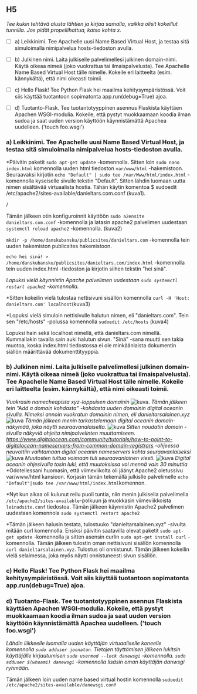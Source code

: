 ## H5


*Tee kukin tehtävä alusta lähtien ja kirjaa samalla, vaikka olisit kokeillut tunnilla. Jos pidät propellihattua, katso kohta x.*

- [ ]  a) Leikkinimi. Tee Apachelle uusi Name Based Virtual Host, ja testaa sitä simuloimalla nimipalvelua hosts-tiedoston avulla.

- [ ] b) Julkinen nimi. Laita julkiselle palvelimellesi julkinen domain-nimi. Käytä oikeaa nimeä (joko vuokrattua tai ilmaispalvelusta). Tee Apachelle Name Based Virtual Host tälle nimelle. Kokeile eri laitteelta (esim. kännykältä), että nimi oikeasti toimii.

- [ ] c) Hello Flask! Tee Python Flask hei maailma kehitysympäristössä. Voit siis käyttää tuotantoon sopimatonta app.run(debug=True) ajoa.

- [ ] d) Tuotanto-Flask. Tee tuotantotyyppinen asennus Flaskista käyttäen Apachen WSGI-modulia. Kokeile, että pystyt muokkaamaan koodia ilman sudoa ja saat uuden version käyttöön käynnistämättä Apachea uudelleen. ('touch foo.wsgi')


### a) Leikkinimi. Tee Apachelle uusi Name Based Virtual Host, ja testaa sitä simuloimalla nimipalvelua hosts-tiedoston avulla.

*Päivitin paketit `sudo apt-get update` -komennolla. Sitten loin `sudo nano index.html` komennolla uuden html tiedoston `var/www/html` -hakemistoon. Seuraavaksi kirjotin `echo "Default" | sudo tee /var/Www/html/index.html` -komennolla kyseiselle sivulle tekstin "Default". Sitten lähdin luomaan uutta nimen sisältävää virtuaalista hostia. Tähän käytin komentoa $ sudoedit /etc/apache2/sites-available/danieltars.com.conf (kuva1).

/
</br>

Tämän jälkeen otin konfiguroinnit käyttöön `sudo a2ensite danieltars.com.conf` -komennolla ja latasin apache2 palvelimen uudestaan `systemctl reload apache2` -komennolla. (kuva2)

`mkdir -p /home/danskubansku/publicsites/danieltars.com` -komennolla tein uuden hakemiston publicsites hakemistoon. 

`echo hei sinä! > /home/danskubansku/publicsites/danieltars.com/index.html` -komennolla tein uuden index.html -tiedoston ja kirjotin siihen tekstin "hei sinä". 


*Lopuksi vielä käynnistin Apache palvelimen uudestaan `sudo systemctl restart apache2` -komennolla.*

*Sitten kokeilin vielä tulostaa nettisivuni sisällön komennolla `curl -H 'Host: danieltars.com' localhost`(kuva3)

*Lopuksi vielä simuloin nettisivulle halutun nimen, eli "danieltars.com". Tein sen "/etc/hosts" -polussa komennolla `sudoedit /etc/hosts`
(kuva4)

Lopuksi hain sekä localhost nimellä, että danieltars.com nimellä. Kummallakin tavalla sain auki halutun sivun. "Sinä" -sana muutti sen takia muotoa, koska index.html tiedostossa ei ole minkäänlaista dokumentin siällön määrittävää dokumenttityyppiä. 


### b) Julkinen nimi. Laita julkiselle palvelimellesi julkinen domain-nimi. Käytä oikeaa nimeä (joko vuokrattua tai ilmaispalvelusta). Tee Apachelle Name Based Virtual Host tälle nimelle. Kokeile eri laitteelta (esim. kännykältä), että nimi oikeasti toimii.

*Vuokrasin namecheapista xyz-loppuisen domainin*
![kuva](https://user-images.githubusercontent.com/77921212/134465546-c5e388dc-57b5-473a-a3a1-47956ad09ed7.png).
*Tämän jälkeen tein "Add a domain kohdasta" -kohdasta uuden domainin digital oceanin sivulla. Nimeksi annoin vuokratun domainin nimen, eli danieltarsalainen.xyz* 
![kuva](https://user-images.githubusercontent.com/77921212/134468600-83188c40-f137-4cb4-964c-f2931dd0205a.png)
*Tämän jälkeen menin tarkastelemaan digital oceanin domain-näkymää, joka näytti seuraavanalaiselta.*
![kuva](https://user-images.githubusercontent.com/77921212/134468854-760d43eb-d827-4471-acc7-0d21314d017a.png)
*Sitten noudatin domain -sivulla näkyviä ohjeita nimipalvelinten muuttamiseen.*
*https://www.digitalocean.com/community/tutorials/how-to-point-to-digitalocean-nameservers-from-common-domain-registrars -ohjeessa neuvottiin vaihtamaan digital oceanin nameservers kohta seuraavanlaiseksi*
![kuva](https://user-images.githubusercontent.com/77921212/134466271-eb778e0f-da39-4ad3-ab0d-d4b251e52d37.png)
*Muutosten tultua voimaan tuli seuraavanlainen viesti.*
![kuva](https://user-images.githubusercontent.com/77921212/134466373-4f7726da-0b9e-4a4e-8880-23418d31e0c9.png)
*Digital oceanin ohjesivulla tosin luki, että muutoksissa voi mennä vain 30 minuttia*
*Odotellessani huomasin, että viimeviikolta oli jäänyt Apache2 oletussivu var/www/html kansioon. Korjasin tämän tekemällä julkislle palvelimelle `echo "Default"|sudo tee /var/www/html/index.html`komennon.

*Nyt kun aikaa oli kulunut reilu puoli tuntia, niin menin julkisella palvelimella `/etc/apache2/sites-available`-polkuun ja muokkasin viimeviikkoista `leinadsite.conf` tiedostoa. Tämän jälkeen käynnistin Apache2 palvelimen uudestaan komennola `sudo systemctl restart apache2` 

*Tämän jälkeen halusin testata, tulostuuko "danieltarsalainen.xyz" -sivulta mitään curl komennolla. Ensiksi päivitin saatavilla olevat paketit `sudo apt-get update` -komennolla ja sitten asensin curlin `sudo apt-get install curl` -komennolla. Tämän jälkeen tulostin oman nettisivuni sisällön komennolla `curl danieltarsalainen.xyz`.
Tulostus oli onnistunut. Tämän jälkeen kokeilin vielä selaimessa, joka myös näytti onnistuneesti sivun sisällön.


### c) Hello Flask! Tee Python Flask hei maailma kehitysympäristössä. Voit siis käyttää tuotantoon sopimatonta app.run(debug=True) ajoa.



### d) Tuotanto-Flask. Tee tuotantotyyppinen asennus Flaskista käyttäen Apachen WSGI-modulia. Kokeile, että pystyt muokkaamaan koodia ilman sudoa ja saat uuden version käyttöön käynnistämättä Apachea uudelleen. ('touch foo.wsgi')

*Lähdin liikkeelle luomalla uuden käyttäjän virtuaaliselle koneelle komennolla `sudo adduser joonatan`. Tietojen täyttämisen jälkeen lukitsin käyttäjälle kirjautumisen `sudo usermod --lock danewsgi` -komennolla. `sudo adduser $(whoami) danewsgi` -komennolla lisäsin oman käyttäjän danwsgi ryhmään.*

Tämän jälkeen loin uuden name based virtual hostin komennolla `sudoedit /etc/apache2/sites-available/danewsgi.conf`




